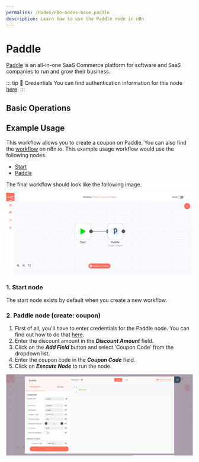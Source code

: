```yaml
---
permalink: /nodes/n8n-nodes-base.paddle
description: Learn how to use the Paddle node in n8n
---
```


# Paddle

[Paddle](https://www.paddle.com/) is an all-in-one SaaS Commerce platform for software and SaaS companies to run and grow their business.

::: tip 🔑 Credentials
You can find authentication information for this node [here](../../../credentials/Paddle/README.md).
:::

## Basic Operations

<Resource node="n8n-nodes-base.paddle" />


## Example Usage

This workflow allows you to create a coupon on Paddle. You can also find the [workflow](https://n8n.io/workflows/659) on n8n.io. This example usage workflow would use the following nodes.
- [Start](../../core-nodes/Start/README.md)
- [Paddle]()

The final workflow should look like the following image.

![A workflow with the Paddle node](./workflow.png)

### 1. Start node

The start node exists by default when you create a new workflow.


### 2. Paddle node (create: coupon)

1. First of all, you'll have to enter credentials for the Paddle node. You can find out how to do that [here](../../../credentials/Paddle/README.md).
2. Enter the discount amount in the ***Discount Amount*** field.
3. Click on the ***Add Field*** button and select 'Coupon Code' from the dropdown list.
4. Enter the coupon code in the ***Coupon Code*** field.
5. Click on ***Execute Node*** to run the node.

![Using the Paddle node to create a coupon](./Paddle_node.png)
